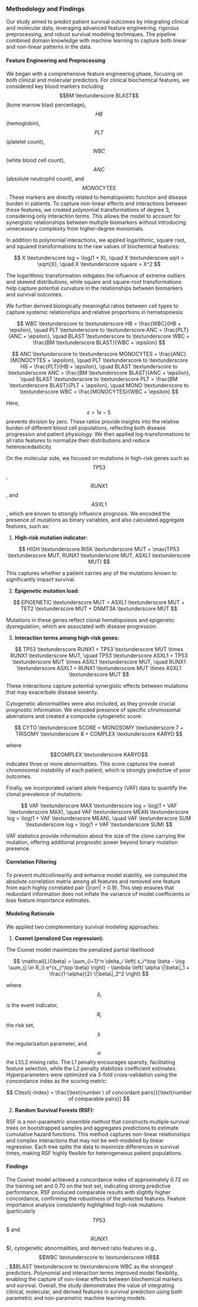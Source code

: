 ### Methodology and Findings

Our study aimed to predict patient survival outcomes by integrating clinical and molecular data, leveraging advanced feature engineering, rigorous preprocessing, and robust survival modeling techniques. The pipeline combined domain knowledge with machine learning to capture both linear and non-linear patterns in the data. 

#### Feature Engineering and Preprocessing

We began with a comprehensive feature engineering phase, focusing on both clinical and molecular predictors. For clinical biochemical features, we considered key blood markers including $$BM \textunderscore BLAST$$ (bone marrow blast percentage), $$HB$$ (hemoglobin), $$PLT$$ (platelet count), $$WBC$$ (white blood cell count), $$ANC$$ (absolute neutrophil count), and $$MONOCYTES$$. These markers are directly related to hematopoietic function and disease burden in patients. To capture non-linear effects and interactions between these features, we created polynomial transformations of degree 3, considering only interaction terms. This allows the model to account for synergistic relationships between multiple biomarkers without introducing unnecessary complexity from higher-degree monomials.  

In addition to polynomial interactions, we applied logarithmic, square root, and squared transformations to the raw values of biochemical features:

$$
X \textunderscore log = \log(1 + X), \quad X \textunderscore sqrt = \sqrt{X}, \quad X \textunderscore square = X^2
$$

The logarithmic transformation mitigates the influence of extreme outliers and skewed distributions, while square and square-root transformations help capture potential curvature in the relationships between biomarkers and survival outcomes.

We further derived biologically meaningful ratios between cell types to capture systemic relationships and relative proportions in hematopoiesis:

$$
WBC \textunderscore to \textunderscore HB = \frac{WBC}{HB + \epsilon}, \quad PLT \textunderscore to \textunderscore ANC = \frac{PLT}{ANC + \epsilon}, \quad BLAST \textunderscore to \textunderscore WBC = \frac{BM \textunderscore BLAST}{WBC + \epsilon}
$$

$$
ANC \textunderscore to \textunderscore MONOCYTES = \frac{ANC}{MONOCYTES + \epsilon}, \quad PLT \textunderscore to \textunderscore HB = \frac{PLT}{HB + \epsilon}, \quad BLAST \textunderscore to \textunderscore ANC = \frac{BM \textunderscore BLAST}{ANC + \epsilon}, \quad BLAST \textunderscore to \textunderscore PLT = \frac{BM \textunderscore BLAST}{PLT + \epsilon}, \quad MONO \textunderscore to \textunderscore WBC = \frac{MONOCYTES}{WBC + \epsilon}
$$

Here, $$\epsilon = 1e-5$$ prevents division by zero. These ratios provide insights into the relative burden of different blood cell populations, reflecting both disease progression and patient physiology. We then applied log-transformations to all ratio features to normalize their distributions and reduce heteroscedasticity.

On the molecular side, we focused on mutations in high-risk genes such as $$TP53$$, $$RUNX1$$, and $$ASXL1$$, which are known to strongly influence prognosis. We encoded the presence of mutations as binary variables, and also calculated aggregate features, such as:

1. **High-risk mutation indicator:**

$$
HIGH \textunderscore RISK \textunderscore MUT = \max(TP53 \textunderscore MUT, RUNX1 \textunderscore MUT, ASXL1 \textunderscore MUT)
$$

This captures whether a patient carries any of the mutations known to significantly impact survival.

2. **Epigenetic mutation load:** 

$$
EPIGENETIC \textunderscore MUT = ASXL1 \textunderscore MUT + TET2 \textunderscore MUT + DNMT3A \textunderscore MUT
$$

Mutations in these genes reflect clonal hematopoiesis and epigenetic dysregulation, which are associated with disease progression.  

3. **Interaction terms among high-risk genes:**  

$$
TP53 \textunderscore RUNX1 = TP53 \textunderscore MUT \times RUNX1 \textunderscore MUT, \quad TP53 \textunderscore ASXL1 = TP53 \textunderscore MUT \times ASXL1 \textunderscore MUT, \quad RUNX1 \textunderscore ASXL1 = RUNX1 \textunderscore MUT \times ASXL1 \textunderscore MUT
$$

These interactions capture potential synergistic effects between mutations that may exacerbate disease severity.

Cytogenetic abnormalities were also included, as they provide crucial prognostic information. We encoded presence of specific chromosomal aberrations and created a composite cytogenetic score:

$$
CYTO \textunderscore SCORE = MONOSOMY \textunderscore 7 + TRISOMY \textunderscore 8 + COMPLEX \textunderscore KARYO
$$

where $$COMPLEX \textunderscore KARYO$$ indicates three or more abnormalities. This score captures the overall chromosomal instability of each patient, which is strongly predictive of poor outcomes.

Finally, we incorporated variant allele frequency (VAF) data to quantify the clonal prevalence of mutations:

$$
VAF \textunderscore MAX \textunderscore log = \log(1 + VAF \textunderscore MAX), \quad VAF \textunderscore MEAN \textunderscore log = \log(1 + VAF \textunderscore MEAN), \quad VAF \textunderscore SUM \textunderscore log = \log(1 + VAF \textunderscore SUM)
$$

VAF statistics provide information about the size of the clone carrying the mutation, offering additional prognostic power beyond binary mutation presence.

#### Correlation Filtering

To prevent multicollinearity and enhance model stability, we computed the absolute correlation matrix among all features and removed one feature from each highly correlated pair (|corr| > 0.9). This step ensures that redundant information does not inflate the variance of model coefficients or bias feature importance estimates.

#### Modeling Rationale

We applied two complementary survival modeling approaches:

1. **Coxnet (penalized Cox regression):**  

The Coxnet model maximizes the penalized partial likelihood:

$$
\mathcal{L}(\beta) = \sum_{i=1}^n \delta_i \left( x_i^\top \beta - \log \sum_{j \in R_i} e^{x_j^\top \beta} \right) - \lambda \left( \alpha \|\beta\|_1 + \frac{1-\alpha}{2} \|\beta\|_2^2 \right)
$$

where $$\delta_i$$ is the event indicator, $$R_i$$ the risk set, $$\lambda$$ the regularization parameter, and $$\alpha$$ the L1/L2 mixing ratio. The L1 penalty encourages sparsity, facilitating feature selection, while the L2 penalty stabilizes coefficient estimates. Hyperparameters were optimized via 3-fold cross-validation using the concordance index as the scoring metric:

$$
C\text{-index} = \frac{\text{number \ of concordant pairs}}{\text{number of comparable pairs}}
$$

2. **Random Survival Forests (RSF):**  

RSF is a non-parametric ensemble method that constructs multiple survival trees on bootstrapped samples and aggregates predictions to estimate cumulative hazard functions. This method captures non-linear relationships and complex interactions that may not be well-modeled by linear regression. Each tree splits the data to maximize differences in survival times, making RSF highly flexible for heterogeneous patient populations.

#### Findings

The Coxnet model achieved a concordance index of approximately 0.72 on the training set and 0.70 on the test set, indicating strong predictive performance. RSF produced comparable results with slightly higher concordance, confirming the robustness of the selected features. Feature importance analysis consistently highlighted high-risk mutations (particularly $$TP53$$$ and $$RUNX1$$$), cytogenetic abnormalities, and derived ratio features (e.g., $$WBC \textunderscore to \textunderscore HB$$, $$BLAST \textunderscore to \textunderscore WBC as the strongest predictors. Polynomial and interaction terms improved model flexibility, enabling the capture of non-linear effects between biochemical markers and survival. Overall, the study demonstrates the value of integrating clinical, molecular, and derived features in survival prediction using both parametric and non-parametric machine learning models.
